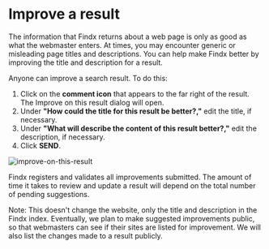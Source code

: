 # Improve a result

The information that Findx returns about a web page is only as good as what the webmaster enters. At times, you may encounter generic or misleading page titles and descriptions. You can help make Findx better by improving the title and description for a result.

Anyone can improve a search result. To do this:


1. Click on the **comment icon** that appears to the far right of the result. The Improve on this result dialog will open.
2. Under **"How could the title for this result be better?,"** edit the title, if necessary.
3. Under **"What will describe the content of this result better?,"** edit the description, if necessary. 
4. Click **SEND**.

![improve-on-this-result](https://www.privacore.com/wp-content/uploads/2017/03/Improve-search-resutltitle-Findx.png)

Findx registers and validates all improvements submitted. The amount of time it takes to review and update a result will depend on the total number of pending suggestions.

Note: This doesn't change the website, only the title and description in the Findx index.
Eventually, we plan to make suggested improvements public, so that webmasters can see if their sites are listed for improvement. We will also list the changes made to a result publicly.
